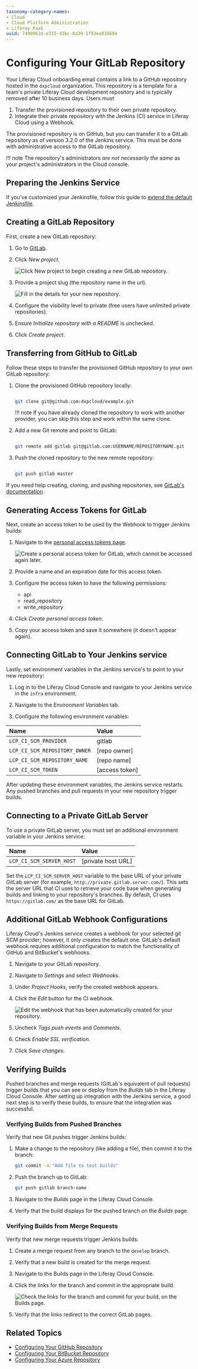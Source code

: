 ```yaml
---
taxonomy-category-names:
- Cloud
- Cloud Platform Administration
- Liferay PaaS
uuid: 7490962d-e315-41bc-8a39-1f93ea03d69e
---
```

# Configuring Your GitLab Repository

Your Liferay Cloud onboarding email contains a link to a GitHub repository hosted in the `dxpcloud` organization. This repository is a template for a team's private Liferay Cloud development repository and is typically removed after 10 business days. Users must

1. Transfer the provisioned repository to their own private repository.
1. Integrate their private repository with the Jenkins (CI) service in Liferay Cloud using a Webhook.

The provisioned repository is on GitHub, but you can transfer it to a GitLab repository as of version 3.2.0 of the Jenkins service. This must be done with administrative access to the GitLab repository.

!!! note
    The repository's administrators *are not necessarily the same* as your project's administrators in the Cloud console.

## Preparing the Jenkins Service

If you've customized your Jenkinsfile, follow this guide to [extend the default Jenkinsfile](../platform-services/continuous-integration.md#extending-the-default-jenkinsfile).

## Creating a GitLab Repository

First, create a new GitLab repository:

1. Go to [GitLab](https://gitlab.com).

1. Click *New project*.

   ![Click New project to begin creating a new GitLab repository.](./configuring-your-gitlab-repository/images/01.png)

1. Provide a project slug (the repository name in the url).

   ![Fill in the details for your new repository.](./configuring-your-gitlab-repository/images/02.png)

1. Configure the visibility level to private (free users have unlimited private repositories).

1. Ensure *Initialize repository with a README* is unchecked.

1. Click *Create project*.

## Transferring from GitHub to GitLab

Follow these steps to transfer the provisioned GitHub repository to your own GitLab repository:

1. Clone the provisioned GitHub repository locally:

   ```bash

   git clone git@github.com:dxpcloud/example.git

   ```

   !!! note
       If you have already cloned the repository to work with another provider, you can skip this step and work within the same clone.

1. Add a new Git remote and point to GitLab:

   ```bash 

   git remote add gitlab git@gitlab.com:USERNAME/REPOSITORYNAME.git

   ```

1. Push the cloned repository to the new remote repository:

   ```bash 

   git push gitlab master

   ```

If you need help creating, cloning, and pushing repositories, see [GitLab's documentation](https://docs.gitlab.com/ee/gitlab-basics/start-using-git.html).

## Generating Access Tokens for GitLab

Next, create an access token to be used by the Webhook to trigger Jenkins builds:

1. Navigate to the [personal access tokens page](https://gitlab.com/profile/personal_access_tokens).

   ![Create a personal access token for GitLab, which cannot be accessed again later.](./configuring-your-gitlab-repository/images/03.png)

1. Provide a name and an expiration date for this access token.

1. Configure the access token to have the following permissions:

   - api
   - read_repository
   - write_repository

1. Click *Create personal access token*.

1. Copy your access token and save it somewhere (it doesn't appear again).

## Connecting GitLab to Your Jenkins service

Lastly, set environment variables in the Jenkins service's to point to your new repository:

1. Log in to the Liferay Cloud Console and navigate to your Jenkins service in the `infra` environment.

1. Navigate to the *Environment Variables* tab.

1. Configure the following environment variables:

| Name                          | Value          |
| :---------------------------- | :------------- |
| `LCP_CI_SCM_PROVIDER`         | gitlab         |
| `LCP_CI_SCM_REPOSITORY_OWNER` | [repo owner]   |
| `LCP_CI_SCM_REPOSITORY_NAME`  | [repo name]    |
| `LCP_CI_SCM_TOKEN`            | [access token] |

After updating these environment variables, the Jenkins service restarts. Any pushed branches and pull requests in your new repository trigger builds.

## Connecting to a Private GitLab Server

To use a private GitLab server, you must set an additional environment variable in your Jenkins service:

| Name                     | Value              |
| :----------------------- | :----------------- |
| `LCP_CI_SCM_SERVER_HOST` | [private host URL] |

Set the `LCP_CI_SCM_SERVER_HOST` variable to the base URL of your private GitLab server (for example, `http://private.gitlab.server.com/`). This sets the server URL that CI uses to retrieve your code base when generating builds and linking to your repository's branches. By default, CI uses `https://gitlab.com/` as the base URL for GitLab.

## Additional GitLab Webhook Configurations

Liferay Cloud's Jenkins service creates a webhook for your selected git SCM provider; however, it only creates the default one. GitLab's default webhook requires additional configuration to match the functionality of GitHub and BitBucket's webhooks.

1. Navigate to your GitLab repository.

1. Navigate to *Settings* and select *Webhooks*.

1. Under *Project Hooks*, verify the created webhook appears.

1. Click the *Edit* button for the CI webhook.

   ![Edit the webhook that has been automatically created for your repository.](./configuring-your-gitlab-repository/images/04.png)

1. Uncheck *Tags push events* and *Comments*.

1. Check *Enable SSL verification*.

1. Click *Save changes*.

## Verifying Builds

Pushed branches and merge requests (GitLab's equivalent of pull requests) trigger builds that you can see or deploy from the *Builds* tab in the Liferay Cloud Console. After setting up integration with the Jenkins service, a good next step is to verify these builds, to ensure that the integration was successful.

### Verifying Builds from Pushed Branches

Verify that new Git pushes trigger Jenkins builds:

1. Make a change to the repository (like adding a file), then commit it to the branch:

   ```bash
   git commit -m "Add file to test builds"
   ```

1. Push the branch up to GitLab:

   ```bash
   git push gitlab branch-name
   ```

1. Navigate to the *Builds* page in the Liferay Cloud Console.

1. Verify that the build displays for the pushed branch on the *Builds* page.

### Verifying Builds from Merge Requests

Verify that new merge requests trigger Jenkins builds:

1. Create a merge request from any branch to the `develop` branch.

1. Verify that a new build is created for the merge request.

1. Navigate to the Builds page in the Liferay Cloud Console.

1. Click the links for the branch and commit in the appropriate build.

   ![Check the links for the branch and commit for your build, on the Builds page.](./configuring-your-gitlab-repository/images/05.png)

1. Verify that the links redirect to the correct GitLab pages.

## Related Topics

- [Configuring Your GitHub Repository](./configuring-your-github-repository.md)
- [Configuring Your BitBucket Repository](./configuring-your-bitbucket-repository.md)
- [Configuring Your Azure Repository](./configuring-your-azure-repository.md)
